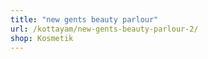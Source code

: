 ```yaml
---
title: "new gents beauty parlour"
url: /kottayam/new-gents-beauty-parlour-2/
shop: Kosmetik
---
```

